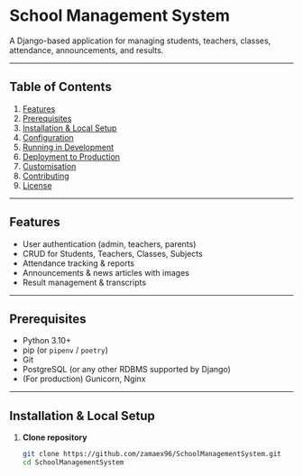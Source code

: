 # School Management System

A Django-based application for managing students, teachers, classes, attendance, announcements, and results.

---

## Table of Contents

1. [Features](#features)  
2. [Prerequisites](#prerequisites)  
3. [Installation & Local Setup](#installation--local-setup)  
4. [Configuration](#configuration)  
5. [Running in Development](#running-in-development)  
6. [Deployment to Production](#deployment-to-production)  
7. [Customisation](#customisation)  
8. [Contributing](#contributing)  
9. [License](#license)  

---

## Features

- User authentication (admin, teachers, parents)  
- CRUD for Students, Teachers, Classes, Subjects  
- Attendance tracking & reports  
- Announcements & news articles with images  
- Result management & transcripts  

---

## Prerequisites

- Python 3.10+  
- pip (or `pipenv` / `poetry`)  
- Git  
- PostgreSQL (or any other RDBMS supported by Django)  
- (For production) Gunicorn, Nginx  

---

## Installation & Local Setup

1. **Clone repository**  
   ```bash
   git clone https://github.com/zamaex96/SchoolManagementSystem.git
   cd SchoolManagementSystem
